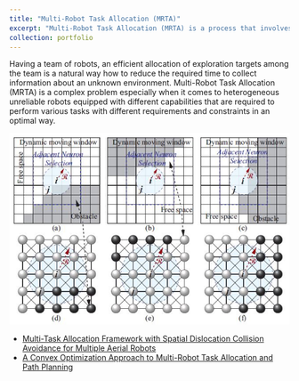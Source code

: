```yaml
---
title: "Multi-Robot Task Allocation (MRTA)"
excerpt: "Multi-Robot Task Allocation (MRTA) is a process that involves assigning tasks to multiple robots in an efficient and coordinated manner to optimize overall system performance. <br/><img src='/images/TaskAllocation2.JPG'>"
collection: portfolio
---
```



Having a team of robots, an efficient allocation of exploration targets among the team is a natural way how to reduce the required time to collect information about an unknown environment. 
Multi-Robot Task Allocation (MRTA) is a complex problem especially when it comes to heterogeneous unreliable robots equipped with different capabilities that are required to perform various tasks with different requirements
and constraints in an optimal way.

<img src='/images/BNN1.JPG'>

- <a href="https://ieeexplore.ieee.org/document/9757857" target="_blank">Multi-Task Allocation Framework with Spatial Dislocation Collision Avoidance for Multiple Aerial Robots</a>
- <a href="https://www.mdpi.com/1424-8220/23/11/5103" target="_blank">A Convex Optimization Approach to Multi-Robot Task Allocation and Path Planning</a>
